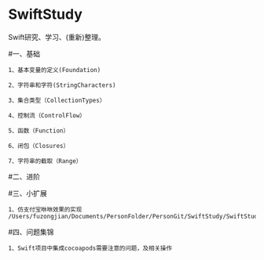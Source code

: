 # SwiftStudy
Swift研究、学习、(重新)整理。

#一、基础

    1、基本变量的定义(Foundation)

    2、字符串和字符(StringCharacters)

    3、集合类型（CollectionTypes）

    4、控制流（ControlFlow）

    5、函数（Function）

    6、闭包（Closures）

    7、字符串的截取（Range）



    
#二、进阶
    




#三、小扩展

    1、仿支付宝咻咻效果的实现
    /Users/fuzongjian/Documents/PersonFolder/PersonGit/SwiftStudy/SwiftStudy/EffectImage/radar.gif



#四、问题集锦  

    1、Swift项目中集成cocoapods需要注意的问题，及相关操作